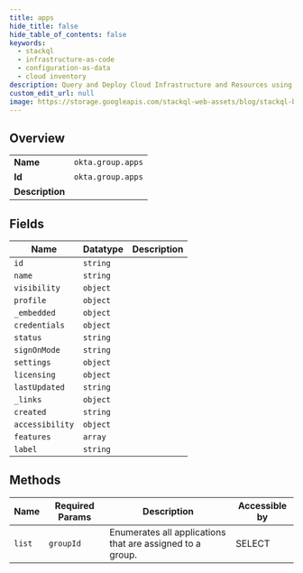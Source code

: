 ```yaml
---
title: apps
hide_title: false
hide_table_of_contents: false
keywords:
  - stackql
  - infrastructure-as-code
  - configuration-as-data
  - cloud inventory
description: Query and Deploy Cloud Infrastructure and Resources using SQL
custom_edit_url: null
image: https://storage.googleapis.com/stackql-web-assets/blog/stackql-blog-post-featured-image.png
---
```

  
    

## Overview
<table><tbody>
<tr><td><b>Name</b></td><td><code>okta.group.apps</code></td></tr>
<tr><td><b>Id</b></td><td><code>okta.group.apps</code></td></tr>
<tr><td><b>Description</b></td><td></td></tr>
</tbody></table>

## Fields
| Name | Datatype | Description |
| ---- | -------- | ----------- |
| `id` | `string` |  |
| `name` | `string` |  |
| `visibility` | `object` |  |
| `profile` | `object` |  |
| `_embedded` | `object` |  |
| `credentials` | `object` |  |
| `status` | `string` |  |
| `signOnMode` | `string` |  |
| `settings` | `object` |  |
| `licensing` | `object` |  |
| `lastUpdated` | `string` |  |
| `_links` | `object` |  |
| `created` | `string` |  |
| `accessibility` | `object` |  |
| `features` | `array` |  |
| `label` | `string` |  |
## Methods
| Name | Required Params | Description | Accessible by |
| ---- | --------------- | ----------- | ------------- |
| `list` | `groupId` | Enumerates all applications that are assigned to a group. | SELECT |
